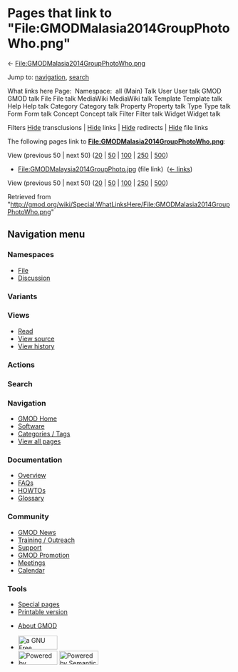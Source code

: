 <div id="mw-page-base" class="noprint">

</div>

<div id="mw-head-base" class="noprint">

</div>

<div id="content" class="mw-body" role="main">

<span id="top"></span>

<div id="mw-js-message" style="display:none;">

</div>



# <span dir="auto">Pages that link to "File:GMODMalasia2014GroupPhotoWho.png"</span>

<div id="bodyContent">

<div id="contentSub">

←
[File:GMODMalasia2014GroupPhotoWho.png](/wiki/File:GMODMalasia2014GroupPhotoWho.png "File:GMODMalasia2014GroupPhotoWho.png")

</div>

<div id="jump-to-nav" class="mw-jump">

Jump to: [navigation](#mw-navigation), [search](#p-search)

</div>

<div id="mw-content-text">

What links here Page:  Namespace:  all (Main) Talk User User talk GMOD
GMOD talk File File talk MediaWiki MediaWiki talk Template Template talk
Help Help talk Category Category talk Property Property talk Type Type
talk Form Form talk Concept Concept talk Filter Filter talk Widget
Widget talk

Filters
[Hide](/mediawiki/index.php?title=Special:WhatLinksHere/File:GMODMalasia2014GroupPhotoWho.png&hidetrans=1 "Special:WhatLinksHere/File:GMODMalasia2014GroupPhotoWho.png")
transclusions \|
[Hide](/mediawiki/index.php?title=Special:WhatLinksHere/File:GMODMalasia2014GroupPhotoWho.png&hidelinks=1 "Special:WhatLinksHere/File:GMODMalasia2014GroupPhotoWho.png")
links \|
[Hide](/mediawiki/index.php?title=Special:WhatLinksHere/File:GMODMalasia2014GroupPhotoWho.png&hideredirs=1 "Special:WhatLinksHere/File:GMODMalasia2014GroupPhotoWho.png")
redirects \|
[Hide](/mediawiki/index.php?title=Special:WhatLinksHere/File:GMODMalasia2014GroupPhotoWho.png&hideimages=1 "Special:WhatLinksHere/File:GMODMalasia2014GroupPhotoWho.png")
file links

The following pages link to
**[File:GMODMalasia2014GroupPhotoWho.png](/wiki/File:GMODMalasia2014GroupPhotoWho.png "File:GMODMalasia2014GroupPhotoWho.png")**:

View (previous 50 \| next 50)
([20](/mediawiki/index.php?title=Special:WhatLinksHere/File:GMODMalasia2014GroupPhotoWho.png&limit=20 "Special:WhatLinksHere/File:GMODMalasia2014GroupPhotoWho.png")
\|
[50](/mediawiki/index.php?title=Special:WhatLinksHere/File:GMODMalasia2014GroupPhotoWho.png&limit=50 "Special:WhatLinksHere/File:GMODMalasia2014GroupPhotoWho.png")
\|
[100](/mediawiki/index.php?title=Special:WhatLinksHere/File:GMODMalasia2014GroupPhotoWho.png&limit=100 "Special:WhatLinksHere/File:GMODMalasia2014GroupPhotoWho.png")
\|
[250](/mediawiki/index.php?title=Special:WhatLinksHere/File:GMODMalasia2014GroupPhotoWho.png&limit=250 "Special:WhatLinksHere/File:GMODMalasia2014GroupPhotoWho.png")
\|
[500](/mediawiki/index.php?title=Special:WhatLinksHere/File:GMODMalasia2014GroupPhotoWho.png&limit=500 "Special:WhatLinksHere/File:GMODMalasia2014GroupPhotoWho.png"))

- [File:GMODMalaysia2014GroupPhoto.jpg](/wiki/File:GMODMalaysia2014GroupPhoto.jpg "File:GMODMalaysia2014GroupPhoto.jpg")
  (file link) ‎ <span class="mw-whatlinkshere-tools">([←
  links](/mediawiki/index.php?title=Special:WhatLinksHere&target=File%3AGMODMalaysia2014GroupPhoto.jpg "Special:WhatLinksHere"))</span>

View (previous 50 \| next 50)
([20](/mediawiki/index.php?title=Special:WhatLinksHere/File:GMODMalasia2014GroupPhotoWho.png&limit=20 "Special:WhatLinksHere/File:GMODMalasia2014GroupPhotoWho.png")
\|
[50](/mediawiki/index.php?title=Special:WhatLinksHere/File:GMODMalasia2014GroupPhotoWho.png&limit=50 "Special:WhatLinksHere/File:GMODMalasia2014GroupPhotoWho.png")
\|
[100](/mediawiki/index.php?title=Special:WhatLinksHere/File:GMODMalasia2014GroupPhotoWho.png&limit=100 "Special:WhatLinksHere/File:GMODMalasia2014GroupPhotoWho.png")
\|
[250](/mediawiki/index.php?title=Special:WhatLinksHere/File:GMODMalasia2014GroupPhotoWho.png&limit=250 "Special:WhatLinksHere/File:GMODMalasia2014GroupPhotoWho.png")
\|
[500](/mediawiki/index.php?title=Special:WhatLinksHere/File:GMODMalasia2014GroupPhotoWho.png&limit=500 "Special:WhatLinksHere/File:GMODMalasia2014GroupPhotoWho.png"))

</div>

<div class="printfooter">

Retrieved from
"<http://gmod.org/wiki/Special:WhatLinksHere/File:GMODMalasia2014GroupPhotoWho.png>"

</div>

<div id="catlinks" class="catlinks catlinks-allhidden">

</div>

<div class="visualClear">

</div>

</div>

</div>

<div id="mw-navigation">

## Navigation menu

<div id="mw-head">



<div id="left-navigation">

<div id="p-namespaces" class="vectorTabs" role="navigation"
aria-labelledby="p-namespaces-label">

### Namespaces

- <span id="ca-nstab-image"><a href="/wiki/File:GMODMalasia2014GroupPhotoWho.png" accesskey="c"
  title="View the file page [c]">File</a></span>
- <span id="ca-talk"><a
  href="/mediawiki/index.php?title=File_talk:GMODMalasia2014GroupPhotoWho.png&amp;action=edit&amp;redlink=1"
  accesskey="t"
  title="Discussion about the content page [t]">Discussion</a></span>

</div>

<div id="p-variants" class="vectorMenu emptyPortlet" role="navigation"
aria-labelledby="p-variants-label">

### 

### Variants[](#)

<div class="menu">

</div>

</div>

</div>

<div id="right-navigation">

<div id="p-views" class="vectorTabs" role="navigation"
aria-labelledby="p-views-label">

### Views

- <span id="ca-view">[Read](/wiki/File:GMODMalasia2014GroupPhotoWho.png)</span>
- <span id="ca-viewsource"><a
  href="/mediawiki/index.php?title=File:GMODMalasia2014GroupPhotoWho.png&amp;action=edit"
  accesskey="e" title="This page is protected.
  You can view its source [e]">View source</a></span>
- <span id="ca-history"><a
  href="/mediawiki/index.php?title=File:GMODMalasia2014GroupPhotoWho.png&amp;action=history"
  accesskey="h" title="Past revisions of this page [h]">View history</a></span>

</div>

<div id="p-cactions" class="vectorMenu emptyPortlet" role="navigation"
aria-labelledby="p-cactions-label">

### Actions[](#)

<div class="menu">

</div>

</div>

<div id="p-search" role="search">

### Search

<div id="simpleSearch">

</div>

</div>

</div>

</div>

<div id="mw-panel">

<div id="p-logo" role="banner">

<a href="/wiki/Main_Page"
style="background-image: url(http://gmod.org/images/GMOD-cogs.png);"
title="Visit the main page"></a>

</div>

<div id="p-Navigation" class="portal" role="navigation"
aria-labelledby="p-Navigation-label">

### Navigation

<div class="body">

- <span id="n-GMOD-Home">[GMOD Home](/wiki/Main_Page)</span>
- <span id="n-Software">[Software](/wiki/GMOD_Components)</span>
- <span id="n-Categories-.2F-Tags">[Categories /
  Tags](/wiki/Categories)</span>
- <span id="n-View-all-pages">[View all
  pages](/wiki/Special:AllPages)</span>

</div>

</div>

<div id="p-Documentation" class="portal" role="navigation"
aria-labelledby="p-Documentation-label">

### Documentation

<div class="body">

- <span id="n-Overview">[Overview](/wiki/Overview)</span>
- <span id="n-FAQs">[FAQs](/wiki/Category:FAQ)</span>
- <span id="n-HOWTOs">[HOWTOs](/wiki/Category:HOWTO)</span>
- <span id="n-Glossary">[Glossary](/wiki/Glossary)</span>

</div>

</div>

<div id="p-Community" class="portal" role="navigation"
aria-labelledby="p-Community-label">

### Community

<div class="body">

- <span id="n-GMOD-News">[GMOD News](/wiki/GMOD_News)</span>
- <span id="n-Training-.2F-Outreach">[Training /
  Outreach](/wiki/Training_and_Outreach)</span>
- <span id="n-Support">[Support](/wiki/Support)</span>
- <span id="n-GMOD-Promotion">[GMOD
  Promotion](/wiki/GMOD_Promotion)</span>
- <span id="n-Meetings">[Meetings](/wiki/Meetings)</span>
- <span id="n-Calendar">[Calendar](/wiki/Calendar)</span>

</div>

</div>

<div id="p-tb" class="portal" role="navigation"
aria-labelledby="p-tb-label">

### Tools

<div class="body">

- <span id="t-specialpages"><a href="/wiki/Special:SpecialPages" accesskey="q"
  title="A list of all special pages [q]">Special pages</a></span>
- <span id="t-print"><a
  href="/mediawiki/index.php?title=Special:WhatLinksHere/File:GMODMalasia2014GroupPhotoWho.png&amp;printable=yes"
  rel="alternate" accesskey="p"
  title="Printable version of this page [p]">Printable version</a></span>

</div>

</div>

</div>

</div>

<div id="footer" role="contentinfo">

- <span id="footer-places-about">[About
  GMOD](/wiki/GMOD:About "GMOD:About")</span>

<!-- -->

- <span id="footer-copyrightico">[<img src="http://www.gnu.org/graphics/gfdl-logo-small.png" width="88"
  height="31" alt="a GNU Free Documentation License" />](http://www.gnu.org/licenses/fdl-1.3.html)</span>
- <span id="footer-poweredbyico">[<img src="/mediawiki/skins/common/images/poweredby_mediawiki_88x31.png"
  width="88" height="31" alt="Powered by MediaWiki" />](//www.mediawiki.org/)
  [<img
  src="/mediawiki/extensions/SemanticMediaWiki/includes/../resources/images/smw_button.png"
  width="88" height="31" alt="Powered by Semantic MediaWiki" />](https://www.semantic-mediawiki.org/wiki/Semantic_MediaWiki)</span>

<div style="clear:both">

</div>

</div>
